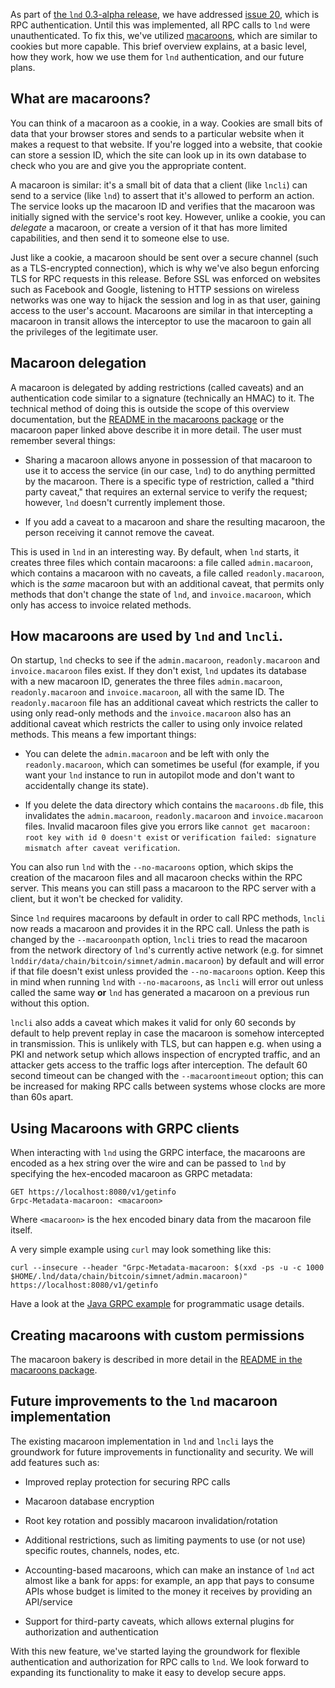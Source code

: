 As part of [the `lnd` 0.3-alpha
release](https://github.com/cryptomeow/lnd/releases/tag/v0.3-alpha), we
have addressed [issue 20](https://github.com/cryptomeow/lnd/issues/20),
which is RPC authentication. Until this was implemented, all RPC calls to `lnd`
were unauthenticated. To fix this, we've utilized
[macaroons](https://research.google.com/pubs/pub41892.html), which are similar
to cookies but more capable. This brief overview explains, at a basic level,
how they work, how we use them for `lnd` authentication, and our future plans.

## What are macaroons?

You can think of a macaroon as a cookie, in a way. Cookies are small bits of
data that your browser stores and sends to a particular website when it makes a
request to that website. If you're logged into a website, that cookie can store
a session ID, which the site can look up in its own database to check who you
are and give you the appropriate content.

A macaroon is similar: it's a small bit of data that a client (like `lncli`)
can send to a service (like `lnd`) to assert that it's allowed to perform an
action. The service looks up the macaroon ID and verifies that the macaroon was
initially signed with the service's root key. However, unlike a cookie, you can
*delegate* a macaroon, or create a version of it that has more limited
capabilities, and then send it to someone else to use.

Just like a cookie, a macaroon should be sent over a secure channel (such as a
TLS-encrypted connection), which is why we've also begun enforcing TLS for RPC
requests in this release. Before SSL was enforced on websites such as Facebook
and Google, listening to HTTP sessions on wireless networks was one way to
hijack the session and log in as that user, gaining access to the user's
account. Macaroons are similar in that intercepting a macaroon in transit
allows the interceptor to use the macaroon to gain all the privileges of the
legitimate user.

## Macaroon delegation

A macaroon is delegated by adding restrictions (called caveats) and an
authentication code similar to a signature (technically an HMAC) to it. The
technical method of doing this is outside the scope of this overview
documentation, but the [README in the macaroons package](../macaroons/README.md)
or the macaroon paper linked above describe it in more detail. The
user must remember several things:

* Sharing a macaroon allows anyone in possession of that macaroon to use it to
  access the service (in our case, `lnd`) to do anything permitted by the
  macaroon. There is a specific type of restriction, called a "third party
  caveat," that requires an external service to verify the request; however,
  `lnd` doesn't currently implement those.

* If you add a caveat to a macaroon and share the resulting macaroon, the
  person receiving it cannot remove the caveat.

This is used in `lnd` in an interesting way. By default, when `lnd` starts, it
creates three files which contain macaroons: a file called `admin.macaroon`,
which contains a macaroon with no caveats, a file called `readonly.macaroon`,
which is the *same* macaroon but with an additional caveat, that permits only
methods that don't change the state of `lnd`, and `invoice.macaroon`, which
only has access to invoice related methods.

## How macaroons are used by `lnd` and `lncli`.

On startup, `lnd` checks to see if the `admin.macaroon`, `readonly.macaroon`
and `invoice.macaroon` files exist. If they don't exist, `lnd` updates its
database with a new macaroon ID, generates the three files `admin.macaroon`,
`readonly.macaroon` and `invoice.macaroon`, all with the same ID. The
`readonly.macaroon` file has an additional caveat which restricts the caller
to using only read-only methods and the `invoice.macaroon` also has an
additional caveat which restricts the caller to using only invoice related
methods. This means a few important things:

* You can delete the `admin.macaroon` and be left with only the
  `readonly.macaroon`, which can sometimes be useful (for example, if you want
  your `lnd` instance to run in autopilot mode and don't want to accidentally
  change its state).

* If you delete the data directory which contains the `macaroons.db` file, this
  invalidates the `admin.macaroon`, `readonly.macaroon` and `invoice.macaroon`
  files. Invalid macaroon files give you errors like `cannot get macaroon: root
  key with id 0 doesn't exist` or `verification failed: signature mismatch
  after caveat verification`.

You can also run `lnd` with the `--no-macaroons` option, which skips the
creation of the macaroon files and all macaroon checks within the RPC server.
This means you can still pass a macaroon to the RPC server with a client, but
it won't be checked for validity.

Since `lnd` requires macaroons by default in order to call RPC methods, `lncli`
now reads a macaroon and provides it in the RPC call. Unless the path is
changed by the `--macaroonpath` option, `lncli` tries to read the macaroon from
the network directory of `lnd`'s currently active network (e.g. for simnet
`lnddir/data/chain/bitcoin/simnet/admin.macaroon`) by default and will error if
that file doesn't exist unless provided the `--no-macaroons` option. Keep this
in mind when running `lnd` with `--no-macaroons`, as `lncli` will error out
unless called the same way **or** `lnd` has generated a macaroon on a previous
run without this option.

`lncli` also adds a caveat which makes it valid for only 60 seconds by default
to help prevent replay in case the macaroon is somehow intercepted in
transmission. This is unlikely with TLS, but can happen e.g. when using a PKI
and network setup which allows inspection of encrypted traffic, and an attacker
gets access to the traffic logs after interception. The default 60 second
timeout can be changed with the `--macaroontimeout` option; this can be
increased for making RPC calls between systems whose clocks are more than 60s
apart.

## Using Macaroons with GRPC clients

When interacting with `lnd` using the GRPC interface, the macaroons are encoded
as a hex string over the wire and can be passed to `lnd` by specifying the
hex-encoded macaroon as GRPC metadata:

    GET https://localhost:8080/v1/getinfo
    Grpc-Metadata-macaroon: <macaroon>

Where `<macaroon>` is the hex encoded binary data from the macaroon file itself.

A very simple example using `curl` may look something like this:

    curl --insecure --header "Grpc-Metadata-macaroon: $(xxd -ps -u -c 1000  $HOME/.lnd/data/chain/bitcoin/simnet/admin.macaroon)" https://localhost:8080/v1/getinfo

Have a look at the [Java GRPC example](/docs/grpc/java.md) for programmatic usage details.

## Creating macaroons with custom permissions

The macaroon bakery is described in more detail in the
[README in the macaroons package](../macaroons/README.md).

## Future improvements to the `lnd` macaroon implementation

The existing macaroon implementation in `lnd` and `lncli` lays the groundwork
for future improvements in functionality and security. We will add features
such as:

* Improved replay protection for securing RPC calls

* Macaroon database encryption

* Root key rotation and possibly macaroon invalidation/rotation

* Additional restrictions, such as limiting payments to use (or not use)
  specific routes, channels, nodes, etc.

* Accounting-based macaroons, which can make an instance of `lnd` act almost
  like a bank for apps: for example, an app that pays to consume APIs whose
  budget is limited to the money it receives by providing an API/service

* Support for third-party caveats, which allows external plugins for
  authorization and authentication

With this new feature, we've started laying the groundwork for flexible
authentication and authorization for RPC calls to `lnd`. We look forward to
expanding its functionality to make it easy to develop secure apps.  
